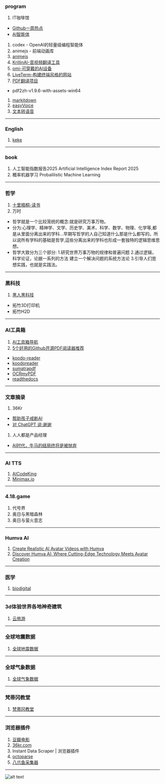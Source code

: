 ### program
1. IT咖啡馆
  - [Github一周热点](https://v.douyin.com/Q5XXQWuH7WA/)
  - [AI智能体](https://v.douyin.com/TmVsqumVXA4/)
1. codex - OpenAI的轻量级编程智能体
1. animejs - 前端动画库
1. [animejs](https://animejs.com/)
1. [KrillinAI-音视频翻译工具](https://github.com/krillinai/KrillinAI)
1. [omi-可穿戴的AI设备](https://docs.oml.me)
1. [LiveTerm-构建终端风格的网站](https://github.com/Cveinnt/LiveTerm)
1. [PDF翻译项目](https://github.com/Byaidu/PDFMathTranslate/releases)
  - pdf2zh-v1.9.6-with-assets-win64
1. [markitdown](https://github.com/microsoft/markitdown)
1. [easyVoice](https://github.com/cosin2077/easyVoice)
1. [文本转语音](https://easyvoice.ioplus.tech/generate)
---
### English
1. [keke](https://kekenet.com)
---
### book
1. 人工智能指数报告2025 Artificial Intelligence Index Report 2025
1. 概率机器学习 Probalilistic Machine Learning
---
### 哲学
1. [十里梧桐-读书](https://v.douyin.com/ev-Y_QsiMNU/)
1. 万时
  - 哲学就是一个比较笼统的概念:就是研究万事万物。
  - 分为:心理学、精神学、文学、历史学、美术、科学、数学、物理、化学等,都是从里面分离出来的学科…早期写哲学的人自己知道什么那是什么都写的。所以说所有学科的基础是哲学,這些分离出来的学科也形成一套独特的逻辑思维思想。
  - 哲学大致分为三个部分:
    1.研究世界万事万物的规律和普遍问题
    2.通过逻辑，科学论证，论据一系列的方法
    建立一个解决问题的系统方法论
    3.引导人们思想实践，也就是实践法。
---
### 黑科技
1. [黑人黑科技](https://v.douyin.com/_rWbTftP7G0/)
  - 拓竹3D打印机
  - 拓竹H2D
---
### AI工具箱
1. [AI工具箱导航](https://promptchoose.com/)
1. [5个好用的Github开源PDF阅读器推荐](https://promptchoose.com/ai-tools/github-open-source-pdf-reader/)
  - [koodo-reader](https://github.com/koodo-reader/koodo-reader)
  - [koodoreader](https://web.koodoreader.com/)
  - [sumatrapdf](https://github.com/sumatrapdfreader/sumatrapdf)
  - [OCRmyPDF](https://github.com/ocrmypdf/OCRmyPDF)
  - [readthedocs](https://about.readthedocs.com/)
---
### 文章摘录
1. 36Kr
  - [帮助孩子戒断AI](https://www.36kr.com/p/3259829834923785)
  - [对 ChatGPT 说:谢谢](https://www.36kr.com/p/3259665580814593)
1. 人人都是产品经理
  - [AI时代，牛马的结局终将是被抛弃](https://www.woshipm.com/ai/6207607.html)
---
### AI TTS
1. [AICodeKing](https://www.youtube.com/watch?v=OyrS-lX_sLk)
1. [Minimax.io](https://minimax.io/audio)
---
### 4.18.game
1. 代号界
1. 奥日与黑暗森林
1. 奥日与萤火意志
---
### Humva AI
1. [Create Realistic AI Avatar Videos with Humva](https://www.youtube.com/watch?v=Yts9ZuwXNMQ)
1. [Discover Humva AI: Where Cutting-Edge Technology Meets Avatar Creation](https://www.youtube.com/watch?v=sF_E9r0JeMQ)
---
### 医学
1. [biodigital](https://human.biodigital.com/login?returnUrl=/explore)
---
### 3d体验世界各地神奇建筑
1. [云旅游](https://funes.world/models/?ref=home_menu#EasternStatePenitentiary)
---
### 全球地震数据
1. [全球地震数据](https://seismic-explore.concord.org)
---
### 全球气象数据
1. [全球气象数据](https://earth.nullschool.net/)
---
### 梵蒂冈教堂
1. [梵蒂冈教堂](https://virtual.basilicasanpietro.va/en/basilica-viewer/st-peters-square)
---
### 浏览器插件
1. [豆瓣电影](https://movie.douban.com/top250)
1. [36kr.com](https://36kr.com)
1. Instant Data Scraper | 浏览器插件
1. [octoparse](https://octoparse.com)
1. [八爪鱼采集器](https://bazhuayu.com)
---
![alt text](https://upload-bbs.miyoushe.com/upload/2022/11/01/266607709/8a4e0f1bd9c9d18fbf59a25067d88c17_6123688207744398733.jpg?x-oss-process=image//resize,s_600/quality,q_80/auto-orient,0/interlace,1/format,jpg)

